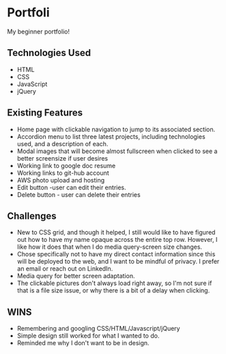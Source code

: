 
# Portfoli

My beginner portfolio!

## Technologies Used

* HTML
* CSS
* JavaScript
* jQuery



## Existing Features


* Home page with clickable navigation to jump to its associated section. 
* Accordion menu to list three latest projects, including technologies used, and a description of each.
* Modal images that will become almost fullscreen when clicked to see a better screensize if user desires
* Working link to google doc resume
* Working links to git-hub account
* AWS photo upload and hosting
* Edit button -user can edit their entries.
* Delete button - user can delete their entries


## Challenges

* New to CSS grid, and though it helped, I still would like to have figured out how to have my name opaque across the entire top row. However, I like how it does that when I do media query-screen size changes. 
* Chose specifically not to have my direct contact information since this will be deployed to the web, and I want to be mindful of privacy. I prefer an email or reach out on LinkedIn. 
* Media query for better screen adaptation.
* The clickable pictures don't always load right away, so I'm not sure if that is a file size issue, or why there is a bit of a delay when clicking.

## WINS

* Remembering and googling CSS/HTML/Javascript/jQuery
* Simple design still worked for what I wanted to do. 
* Reminded me why I don't want to be in design.

